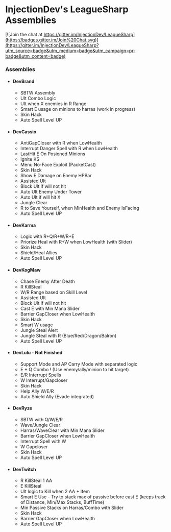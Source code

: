 # InjectionDev's LeagueSharp Assemblies

[![Join the chat at https://gitter.im/InjectionDev/LeagueSharp](https://badges.gitter.im/Join%20Chat.svg)](https://gitter.im/InjectionDev/LeagueSharp?utm_source=badge&utm_medium=badge&utm_campaign=pr-badge&utm_content=badge)

### Assemblies

* #### DevBrand
  - SBTW Assembly
  - Ult Combo Logic
  - Ult when X enemies in R Range
  - Smart E usage on minions to harras (work in progress)
  - Skin Hack
  - Auto Spell Level UP

* #### DevCassio
  - AntiGapCloser with R when LowHealth
  - Interrupt Danger Spell with R when LowHealth
  - LastHit E On Posioned Minions
  - Ignite KS
  - Menu No-Face Exploit (PacketCast)
  - Skin Hack
  - Show E Damage on Enemy HPBar
  - Assisted Ult
  - Block Ult if will not hit
  - Auto Ult Enemy Under Tower
  - Auto Ult if will hit X
  - Jungle Clear
  - R to Save Yourself, when MinHealth and Enemy IsFacing
  - Auto Spell Level UP

* #### DevKarma
  - Logic with R+Q/R+W/R+E
  - Priorize Heal with R+W when LowHealth (with Slider)
  - Skin Hack
  - Shield/Heal Allies
  - Auto Spell Level UP

* #### DevKogMaw
  - Chase Enemy After Death
  - R KillSteal
  - W/R Range based on Skill Level
  - Assisted Ult
  - Block Ult if will not hit
  - Cast E with Min Mana Slider
  - Barrier GapCloser when LowHealth
  - Skin Hack
  - Smart W usage
  - Jungle Steal Alert
  - Jungle Steal with R (Blue/Red/Dragon/Balron)
  - Auto Spell Level UP

* #### DevLulu - Not Finished
  - Support Mode and AP Carry Mode with separated logic
  - E + Q Combo ! (Use enemy/ally/minion to hit target)
  - E/R Interrupt Spells
  - W Interrupt/Gapcloser
  - Skin Hack
  - Help Ally W/E/R
  - Auto Shield Ally (Evade integrated)

* #### DevRyze
  - SBTW with Q/W/E/R
  - Wave/Jungle Clear
  - Harras/WaveClear with Min Mana Slider
  - Barrier GapCloser when LowHealth
  - Interrupt Spell with W
  - W Gapcloser
  - Skin Hack
  - Auto Spell Level UP

* #### DevTwitch
  - R KillSteal 1 AA
  - E KillSteal
  - Ult logic to Kill when 2 AA + Item
  - Smart E Use - Try to stack max of passive before cast E (keeps track of Distance, Min/Max Stacks, BuffTime)
  - Min Passive Stacks on Harras/Combo with Slider
  - Skin Hack
  - Barrier GapCloser when LowHealth
  - Auto Spell Level UP
